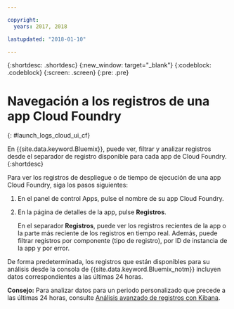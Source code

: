```yaml
---

copyright:
  years: 2017, 2018

lastupdated: "2018-01-10"

---
```



{:shortdesc: .shortdesc}
{:new_window: target="_blank"}
{:codeblock: .codeblock}
{:screen: .screen}
{:pre: .pre}

# Navegación a los registros de una app Cloud Foundry
{: #launch_logs_cloud_ui_cf}

En {{site.data.keyword.Bluemix}}, puede ver, filtrar y analizar registros desde el separador de registro disponible para cada app de Cloud Foundry.
{:shortdesc}

Para ver los registros de despliegue o de tiempo de ejecución de una app Cloud Foundry, siga los pasos siguientes:

1. En el panel de control Apps, pulse el nombre de su app Cloud Foundry. 
    
2. En la página de detalles de la app, pulse **Registros**.
    
    En el separador **Registros**, puede ver los registros recientes de la app o la parte más reciente de los registros en tiempo real. Además, puede filtrar registros por componente (tipo de registro), por ID de instancia de la app y por error.
    
De forma predeterminada, los registros que están disponibles para su análisis desde la consola de {{site.data.keyword.Bluemix_notm}} incluyen datos correspondientes a las últimas 24 horas.

**Consejo:** Para analizar datos para un periodo personalizado que precede a las últimas 24 horas, consulte [Análisis avanzado de registros con Kibana](/docs/services/CloudLogAnalysis/kibana/analyzing_logs_Kibana.html#analyzing_logs_Kibana). 


